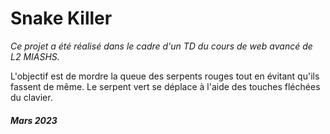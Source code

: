 # Snake Killer

*Ce projet a été réalisé dans le cadre d'un TD du cours de web avancé de L2 MIASHS.*

L'objectif est de mordre la queue des serpents rouges tout en évitant qu'ils fassent de même.
Le serpent vert se déplace à l'aide des touches fléchées du clavier.

##### Mars 2023
